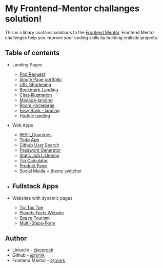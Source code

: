 # My Frontend-Mentor challanges solution!

This is a libary contains solutions to the [Frontend Mentor](https://www.frontendmentor.io/home). Frontend Mentor challenges help you improve your coding skills by building realistic projects.

## Table of contents
- Landing Pages
  - [Pod Request](https://github.com/ronrk/frontendmentor.io/tree/main/00-pod-request)
  - [Single Page portfolio](https://github.com/ronrk/frontendmentor.io/tree/main/01-single-page-portfolio)
  - [URL Shortening](https://github.com/ronrk/frontendmentor.io/tree/main/09-url-shortening)
  - [Bookmark-Landing](https://github.com/ronrk/frontendmentor.io/tree/main/14-bookmark-landing)
  - [Chat-Illustration](https://github.com/ronrk/frontendmentor.io/tree/main/15-chat-app-iillustration)
  - [Manage-landing](https://github.com/ronrk/frontendmentor.io/tree/main/16-manage-landing-page)
  - [Room Homepage](https://github.com/ronrk/frontendmentor.io/tree/main/17-room-homepage)
  - [Easy Bank - landing](https://github.com/ronrk/frontendmentor.io/tree/main/19-easy-bank-landing-page)
  - [Huddle landing](https://github.com/ronrk/frontendmentor.io/tree/main/21-huddle-landing-page)
  
- Web Apps
  - [REST_Countries](https://github.com/ronrk/frontendmentor.io/tree/main/22-rest-countries) 
  - [Todo App](https://github.com/ronrk/frontendmentor.io/tree/main/08-todo-app-main)
  - [Github User Search](https://github.com/ronrk/frontendmentor.io/tree/main/02-github-user-search)
  - [Password Generator](https://github.com/ronrk/frontendmentor.io/tree/main/04-password-generator)
  - [Static Job Listening](https://github.com/ronrk/frontendmentor.io/tree/main/11-static-job-listing)
  - [Tip Calculator](https://github.com/ronrk/frontendmentor.io/tree/main/13-tip-calculator)
  - [Product Page](https://capable-profiterole-8c7a7c.netlify.app/)
  - [Social Meida + theme switcher](https://github.com/ronrk/frontendmentor.io/tree/main/20-social-media-dashboard)
  
  
- Fullstack Apps
  -
  
- Websites with dynamic pages
  - [Tic Tac Toe](https://github.com/ronrk/frontendmentor.io/tree/main/03-tic-tac-toe)
  - [Planets Facts Website](https://github.com/ronrk/frontendmentor.io/tree/main/05-planets-facts-site)
  - [Space Tourism](https://github.com/ronrk/frontendmentor.io/tree/main/10-space-tourism)
  - [Multi-Steps-Form](https://github.com/ronrk/frontendmentor.io/tree/main/12-multi-step-form)


## Author

- Linkedin - [@ronrock](https://www.linkedin.com/in/ron-rokkah-ba665120a/)
- Github - [@ronrk](https://github.com/ronrk)
- Frontend Mentor - [@ronrk](https://www.frontendmentor.io/profile/ronrk)
